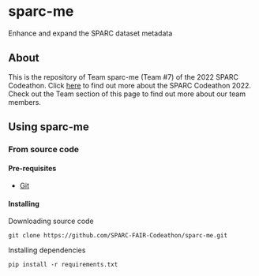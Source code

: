 # sparc-me
Enhance and expand the SPARC dataset metadata

## About
This is the repository of Team sparc-me (Team #7) of the 2022 SPARC Codeathon. Click [here](https://sparc.science/help/2021-sparc-fair-codeathon) to find out more about the SPARC Codeathon 2022. Check out the Team section of this page to find out more about our team members.

## Using sparc-me
### From source code
#### Pre-requisites 
- [Git](https://git-scm.com/)
#### Installing

Downloading source code
```
git clone https://github.com/SPARC-FAIR-Codeathon/sparc-me.git
```

Installing dependencies
```
pip install -r requirements.txt
```
